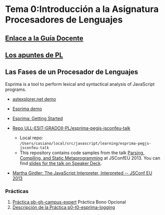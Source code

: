 # Tema 0:Introducción a la Asignatura Procesadores de Lenguajes

## [Enlace a la Guía Docente](https://www.ull.es/apps/guias/guias/view_guide/16020/)

## [Los apuntes de PL]({{site.baseurl}}/index.html)

##  Las Fases de un Procesador de Lenguajes

Esprima is a tool to perform lexical and syntactical analysis of JavaScript programs.

* <a href="https://astexplorer.net/" target="_blank">astexplorer.net demo</a>
* <a href="http://esprima.org/demo/parse.html" target="_blank">Esprima demo</a>
* <a href="https://esprima.readthedocs.io/en/latest/getting-started.html" target="_blank">Esprima: Getting Started</a>
* <a href="https://github.com/ULL-ESIT-GRADOII-PL/esprima-pegjs-jsconfeu-talk" target="_blank">Repo ULL-ESIT-GRADOII-PL/esprima-pegjs-jsconfeu-talk</a>
    * Local repo: `/Users/casiano/local/src/javascript/learning/esprima-pegjs-jsconfeu-talk`
    * This repository contains code samples from the talk [Parsing, Compiling, and Static Metaprogramming][talk] at JSConfEU 2013. You can find [slides for the talk on Speaker Deck](https://speakerdeck.com/pdubroy/parsing-compiling-and-static-metaprogramming).

* [Martha Girdler: The JavaScript Interpreter, Interpreted -- JSConf EU 2013](https://youtu.be/iSxNCYcPAFk)

### Prácticas

1. [Práctica pb-gh-campus-expert](practicas/pb-gh-campus-expert) Práctica Bono Opcional
2. [Descripción de la Práctica p0-t0-esprima-logging](practicas/p0-t0-esprima-logging)

[talk]: http://2013.jsconf.eu/speakers/patrick-dubroy-parsing-compiling-and-static-metaprogramming.html
